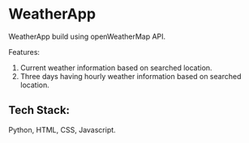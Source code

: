 # WeatherApp
WeatherApp build using openWeatherMap API.

Features: 
  1. Current weather information based on searched location.
  2. Three days having hourly weather information based on searched location.

## Tech Stack:
  Python, HTML, CSS, Javascript.
